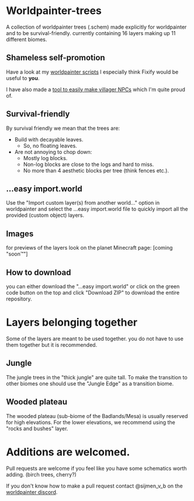

# Worldpainter-trees
A collection of worldpainter trees (.schem) made explicitly for worldpainter and to be survival-friendly.
currently containing 16 layers making up 11 different biomes.

## Shameless self-promotion
Have a look at my [worldpainter scripts](https://sijmen-v-b.gumroad.com/) I especially think Fixify would be useful to **you**.

I have also made a [tool to easily make villager NPCs](https://conversationengine.ddns.net/?page=ConversationEngine) which I'm quite proud of.

## Survival-friendly
By survival friendly we mean that the trees are:
 - Build with decayable leaves.
   - So, no floating leaves.
 - Are not annoying to chop down:
   - Mostly log blocks.
   - Non-log blocks are close to the logs and hard to miss.
   - No more than 4 aesthetic blocks per tree (think fences etc.).

## ...easy import.world
Use the "Import custom layer(s) from another world..." option in worldpainter and select the ...easy import.world file to quickly import all the provided (custom object) layers.

## Images
for previews of the layers look on the planet Minecraft page: [coming "soon™"]

## How to download
you can either download the "...easy import.world" or click on the green code button on the top and click "Download ZIP" to download the entire repository.

# Layers belonging together
Some of the layers are meant to be used together. you do not have to use them together but it is recommended.

## Jungle
The jungle trees in the "thick jungle" are quite tall. To make the transition to other biomes one should use the "Jungle Edge" as a transition biome.

## Wooded plateau
The wooded plateau (sub-biome of the Badlands/Mesa) is usually reserved for high elevations. For the lower elevations, we recommend using the "rocks and bushes" layer.

# Additions are welcomed.
Pull requests are welcome if you feel like you have some schematics worth adding. (birch trees, cherry?) 

If you don't know how to make a pull request contact @sijmen_v_b on the [worldpainter discord](https://discord.gg/NrGWtXnra8).
